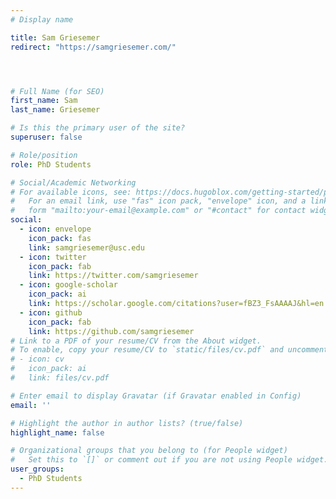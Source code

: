 ```yaml
---
# Display name

title: Sam Griesemer
redirect: "https://samgriesemer.com/"




# Full Name (for SEO)
first_name: Sam  
last_name: Griesemer

# Is this the primary user of the site?
superuser: false

# Role/position
role: PhD Students

# Social/Academic Networking
# For available icons, see: https://docs.hugoblox.com/getting-started/page-builder/#icons
#   For an email link, use "fas" icon pack, "envelope" icon, and a link in the
#   form "mailto:your-email@example.com" or "#contact" for contact widget.
social:
  - icon: envelope
    icon_pack: fas
    link: samgriesemer@usc.edu
  - icon: twitter
    icon_pack: fab
    link: https://twitter.com/samgriesemer
  - icon: google-scholar
    icon_pack: ai
    link: https://scholar.google.com/citations?user=fBZ3_FsAAAAJ&hl=en
  - icon: github
    icon_pack: fab
    link: https://github.com/samgriesemer
# Link to a PDF of your resume/CV from the About widget.
# To enable, copy your resume/CV to `static/files/cv.pdf` and uncomment the lines below.
# - icon: cv
#   icon_pack: ai
#   link: files/cv.pdf

# Enter email to display Gravatar (if Gravatar enabled in Config)
email: ''

# Highlight the author in author lists? (true/false)
highlight_name: false

# Organizational groups that you belong to (for People widget)
#   Set this to `[]` or comment out if you are not using People widget.
user_groups:
  - PhD Students
---
```


<!-- Nelson Bighetti is a professor of artificial intelligence at the Stanford AI Lab. His research interests include distributed robotics, mobile computing and programmable matter. He leads the Robotic Neurobiology group, which develops self-reconfiguring robots, systems of self-organizing robots, and mobile sensor networks.

Lorem ipsum dolor sit amet, consectetur adipiscing elit. Sed neque elit, tristique placerat feugiat ac, facilisis vitae arcu. Proin eget egestas augue. Praesent ut sem nec arcu pellentesque aliquet. Duis dapibus diam vel metus tempus vulputate. -->
